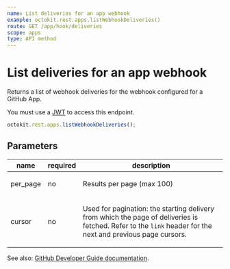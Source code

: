 ```yaml
---
name: List deliveries for an app webhook
example: octokit.rest.apps.listWebhookDeliveries()
route: GET /app/hook/deliveries
scope: apps
type: API method
---
```


# List deliveries for an app webhook

Returns a list of webhook deliveries for the webhook configured for a GitHub App.

You must use a [JWT](https://docs.github.com/apps/building-github-apps/authenticating-with-github-apps/#authenticating-as-a-github-app) to access this endpoint.

```js
octokit.rest.apps.listWebhookDeliveries();
```

## Parameters

<table>
  <thead>
    <tr>
      <th>name</th>
      <th>required</th>
      <th>description</th>
    </tr>
  </thead>
  <tbody>
    <tr><td>per_page</td><td>no</td><td>

Results per page (max 100)

</td></tr>
<tr><td>cursor</td><td>no</td><td>

Used for pagination: the starting delivery from which the page of deliveries is fetched. Refer to the `link` header for the next and previous page cursors.

</td></tr>
  </tbody>
</table>

See also: [GitHub Developer Guide documentation](https://docs.github.com/rest/reference/apps#list-deliveries-for-an-app-webhook).
